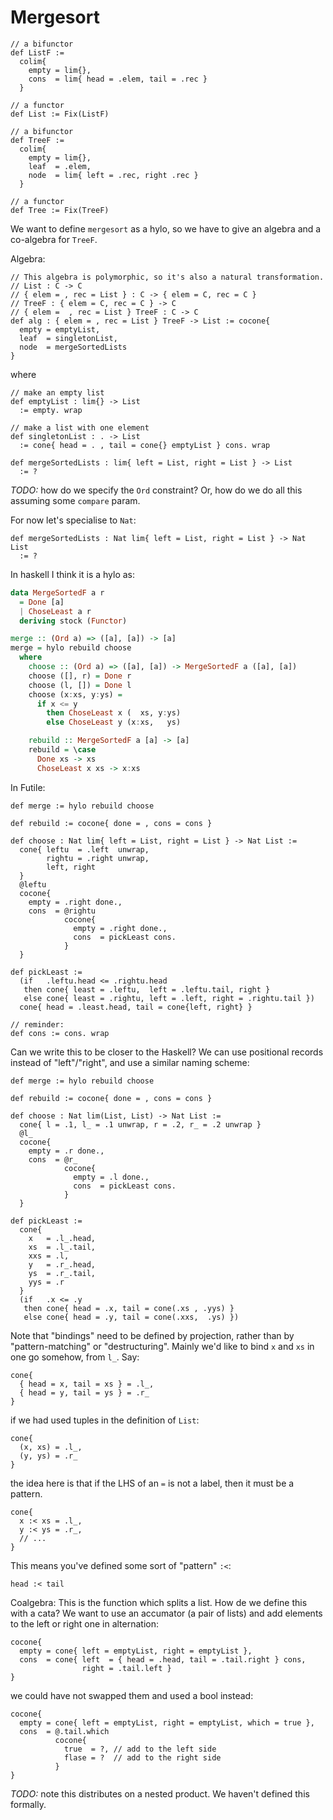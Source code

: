 # Mergesort

```futile
// a bifunctor
def ListF :=
  colim{
    empty = lim{},
    cons  = lim{ head = .elem, tail = .rec }
  }

// a functor
def List := Fix(ListF)

// a bifunctor
def TreeF :=
  colim{
    empty = lim{},
    leaf  = .elem,
    node  = lim{ left = .rec, right .rec } 
  }

// a functor
def Tree := Fix(TreeF)
```
We want to define `mergesort` as a hylo, so we have to give an algebra and a co-algebra for `TreeF`.

Algebra:
```futile
// This algebra is polymorphic, so it's also a natural transformation.
// List : C -> C
// { elem = , rec = List } : C -> { elem = C, rec = C }
// TreeF : { elem = C, rec = C } -> C
// { elem =  , rec = List } TreeF : C -> C
def alg : { elem = , rec = List } TreeF -> List := cocone{
  empty = emptyList,
  leaf  = singletonList,
  node  = mergeSortedLists 
}
```

where

```futile
// make an empty list
def emptyList : lim{} -> List
  := empty. wrap

// make a list with one element
def singletonList : . -> List
  := cone{ head = . , tail = cone{} emptyList } cons. wrap

def mergeSortedLists : lim{ left = List, right = List } -> List
  := ?
```

_TODO:_ how do we specify the `Ord` constraint? Or, how do we do all this assuming some `compare` param.

For now let's specialise to `Nat`:
```futile
def mergeSortedLists : Nat lim{ left = List, right = List } -> Nat List
  := ?
```

In haskell I think it is a hylo as:

```haskell
data MergeSortedF a r
  = Done [a]
  | ChoseLeast a r
  deriving stock (Functor)

merge :: (Ord a) => ([a], [a]) -> [a]
merge = hylo rebuild choose
  where
    choose :: (Ord a) => ([a], [a]) -> MergeSortedF a ([a], [a])
    choose ([], r) = Done r
    choose (l, []) = Done l
    choose (x:xs, y:ys) =
      if x <= y
        then ChoseLeast x (  xs, y:ys)
        else ChoseLeast y (x:xs,   ys)

    rebuild :: MergeSortedF a [a] -> [a]
    rebuild = \case
      Done xs -> xs
      ChoseLeast x xs -> x:xs
```

In Futile:
```futile
def merge := hylo rebuild choose

def rebuild := cocone{ done = , cons = cons }

def choose : Nat lim{ left = List, right = List } -> Nat List :=
  cone{ leftu  = .left  unwrap,
        rightu = .right unwrap,
        left, right
  }
  @leftu
  cocone{
    empty = .right done.,
    cons  = @rightu
            cocone{
              empty = .right done.,
              cons  = pickLeast cons.
            }
  }

def pickLeast :=
  (if   .leftu.head <= .rightu.head
   then cone{ least = .leftu,  left = .leftu.tail, right }
   else cone{ least = .rightu, left = .left, right = .rightu.tail })
  cone{ head = .least.head, tail = cone{left, right} }

// reminder:
def cons := cons. wrap
```

Can we write this to be closer to the Haskell? We can use positional records instead of "left"/"right", and use a similar naming scheme:
```futile
def merge := hylo rebuild choose

def rebuild := cocone{ done = , cons = cons }

def choose : Nat lim(List, List) -> Nat List :=
  cone{ l = .1, l_ = .1 unwrap, r = .2, r_ = .2 unwrap }
  @l_
  cocone{
    empty = .r done.,
    cons  = @r_
            cocone{
              empty = .l done.,
              cons  = pickLeast cons.
            }
  }

def pickLeast :=
  cone{
    x   = .l_.head,
    xs  = .l_.tail,
    xxs = .l,
    y   = .r_.head,
    ys  = .r_.tail,
    yys = .r
  }
  (if   .x <= .y
   then cone{ head = .x, tail = cone(.xs , .yys) }
   else cone{ head = .y, tail = cone(.xxs,  .ys) })
```

Note that "bindings" need to be defined by projection, rather than by "pattern-matching" or "destructuring". Mainly we'd like to bind `x` and `xs` in one go somehow, from `l_`. Say:
```futile
cone{
  { head = x, tail = xs } = .l_,
  { head = y, tail = ys } = .r_
}
```
if we had used tuples in the definition of `List`:
```futile
cone{
  (x, xs) = .l_,
  (y, ys) = .r_
}
```
the idea here is that if the LHS of an `=` is not a label, then it must be a pattern.
```futile
cone{
  x :< xs = .l_,
  y :< ys = .r_,
  // ...
}
```

This means you've defined some sort of "pattern" `:<`:
```futile
head :< tail
```

Coalgebra:
This is the function which splits a list. How de we define this with a cata? We want to use an accumator (a pair of lists) and add elements to the left or right one in alternation:
```futile
cocone{
  empty = cone{ left = emptyList, right = emptyList },
  cons  = cone{ left  = { head = .head, tail = .tail.right } cons,
                right = .tail.left }
}
```
we could have not swapped them and used a bool instead:
```futile
cocone{
  empty = cone{ left = emptyList, right = emptyList, which = true },
  cons  = @.tail.which
          cocone{
            true  = ?, // add to the left side
            flase = ?  // add to the right side
          }
}
```

_TODO:_ note this distributes on a nested product. We haven't defined this formally.

